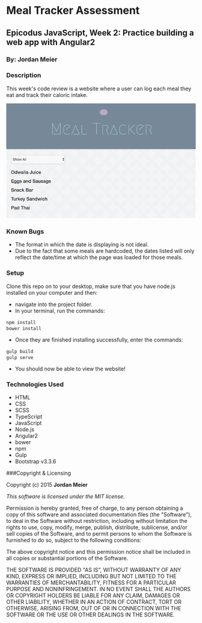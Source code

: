 # Meal Tracker Assessment

## Epicodus JavaScript, Week 2: Practice building a web app with Angular2

### By: Jordan Meier

### Description

This week's code review is a website where a user can log each meal they eat and track their caloric intake.

![screenshot of github user search website](resources/images/screenshot.jpg)

### Known Bugs

* The format in which the date is displaying is not ideal.
* Due to the fact that some meals are hardcoded, the dates listed will only reflect the date/time at which the page was loaded for those meals.

### Setup

Clone this repo on to your desktop, make sure that you have node.js installed on your computer and then:
* navigate into the project folder.
* In your terminal, run the commands:
```shell
npm install
bower install
```
* Once they are finished installing successfully, enter the commands:
```shell
gulp build
gulp serve
```
* You should now be able to view the website!

### Technologies Used
* HTML
* CSS
* SCSS
* TypeScript
* JavaScript
* Node.js
* Angular2
* bower
* npm
* Gulp
* Bootstrap v3.3.6

###Copyright & Licensing

Copyright (c) 2015 **Jordan Meier**

*This software is licensed under the MIT license.*

Permission is hereby granted, free of charge, to any person obtaining a copy
of this software and associated documentation files (the "Software"), to deal
in the Software without restriction, including without limitation the rights
to use, copy, modify, merge, publish, distribute, sublicense, and/or sell
copies of the Software, and to permit persons to whom the Software is
furnished to do so, subject to the following conditions:

The above copyright notice and this permission notice shall be included in
all copies or substantial portions of the Software.

THE SOFTWARE IS PROVIDED "AS IS", WITHOUT WARRANTY OF ANY KIND, EXPRESS OR
IMPLIED, INCLUDING BUT NOT LIMITED TO THE WARRANTIES OF MERCHANTABILITY,
FITNESS FOR A PARTICULAR PURPOSE AND NONINFRINGEMENT. IN NO EVENT SHALL THE
AUTHORS OR COPYRIGHT HOLDERS BE LIABLE FOR ANY CLAIM, DAMAGES OR OTHER
LIABILITY, WHETHER IN AN ACTION OF CONTRACT, TORT OR OTHERWISE, ARISING FROM,
OUT OF OR IN CONNECTION WITH THE SOFTWARE OR THE USE OR OTHER DEALINGS IN
THE SOFTWARE.
